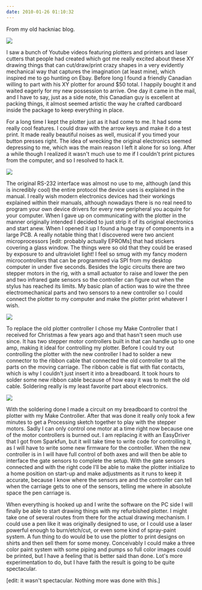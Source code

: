 ```yaml
---
date: 2010-01-26 01:10:32
---
```


From my old hackniac blog.

![](http://hackniac.com/images/relic/plotter.png)

I saw a bunch of Youtube videos featuring plotters and printers and laser cutters that people had created which got me really excited about these XY drawing things that can cut/draw/print crazy shapes in a very evidently mechanical way that captures the imagination (at least mine), which inspired me to go hunting on Ebay. Before long I found a friendly Canadian willing to part with his XY plotter for around $50 total. I happily bought it and waited eagerly for my new possession to arrive. One day it came in the mail, and I have to say, just as a side note, this Canadian guy is excellent at packing things, it almost seemed artistic the way he crafted cardboard inside the package to keep everything in place.

<!--more-->

For a long time I kept the plotter just as it had come to me. It had some really cool features. I could draw with the arrow keys and make it do a test print. It made really beautiful noises as well, musical if you timed your button presses right. The idea of wrecking the original electronics seemed depressing to me, which was the main reason I left it alone for so long. After a while though I realized it wasn't much use to me if I couldn't print pictures from the computer, and so I resolved to hack it.

![](http://hackniac.com/images/relic/circuit.jpg)

The original RS-232 interface was almost no use to me, although (and this is incredibly cool) the entire protocol the device uses is explained in the manual. I really wish modern electronics devices had their workings explained within their manuals, although nowadays there is no real need to program your own device drivers for every new peripheral you acquire for your computer. When I gave up on communicating with the plotter in the manner originally intended I decided to just strip it of its original electronics and start anew. When I opened it up I found a huge tray of components in a large PCB. A really notable thing that I discovered were two ancient microprocessors [edit: probably actually EPROMs] that had stickers covering a glass window. The things were so old that they could be erased by exposure to and ultraviolet light! I feel so smug with my fancy modern microcontrollers that can be programmed via SPI from my desktop computer in under five seconds. Besides the logic circuits there are two stepper motors in the rig, with a small actuator to raise and lower the pen and two infrared gate sensors so the controller can figure out when the stylus has reached its limits. My basic plan of action was to wire the three electromechanical parts and two sensors to a new controller so I could connect the plotter to my computer and make the plotter print whatever I wish.

![](http://hackniac.com/images/relic/gate_sensor.jpg)

To replace the old plotter controller I chose my Make Controller that I received for Christmas a few years ago and that hasn't seen much use since. It has two stepper motor controllers built in that can handle up to one amp, making it ideal for controlling my plotter. Before I could try out controlling the plotter with the new controller I had to solder a new connector to the ribbon cable that connected the old controller to all the parts on the moving carriage. The ribbon cable is flat with flat contacts, which is why I couldn't just insert it into a breadboard. It took hours to solder some new ribbon cable because of how easy it was to melt the old cable. Soldering really is my least favorite part about electronics.

![](http://hackniac.com/images/relic/make_controller.jpg)

With the soldering done I made a circuit on my breadboard to control the plotter with my Make Controller. After that was done it really only took a few minutes to get a Processing sketch together to play with the stepper motors. Sadly I can only control one motor at a time right now because one of the motor controllers is burned out. I am replacing it with an EasyDriver that I got from Sparkfun, but it will take time to write code for controlling it, as I will have to write some new firmware for the controller. When the new controller is in I will have full control of both axes and will then be able to interface the gate sensors to complete the setup. With the gate sensors connected and with the right code I'll be able to make the plotter initialize to a home position on start-up and make adjustments as it runs to keep it accurate, because I know where the sensors are and the controller can tell when the carriage gets to one of the sensors, telling me where in absolute space the pen carriage is.

When everything is hooked up and I write the software on the PC side I will finally be able to start drawing things with my refurbished plotter. I might take one of several routes from there for the actual drawing mechanism. I could use a pen like it was originally designed to use, or I could use a laser powerful enough to burn/etch/cut, or even some kind of spray-paint system. A fun thing to do would be to use the plotter to print designs on shirts and then sell them for some money. Conceivably I could make a three color paint system with some piping and pumps so full color images could be printed, but I have a feeling that is better said than done. Lot's more experimentation to do, but I have faith the result is going to be quite spectacular.

[edit: it wasn't spectacular. Nothing more was done with this.]
